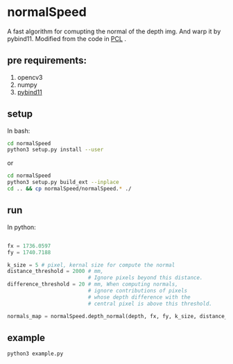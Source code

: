 # normalSpeed
A fast algorithm for comupting the normal of the depth img. And warp it by pybind11. Modified from the code in [PCL](http://docs.ros.org/en/hydro/api/pcl/html/surface__normal__modality_8h.html#a746a05c204b506eeb1e6051ad7c81ec9) .

## pre requirements:
1. opencv3
2. numpy
3. [pybind11](https://github.com/pybind/pybind11)

## setup
In bash:
```bash
cd normalSpeed
python3 setup.py install --user
```
or
```bash
cd normalSpeed
python3 setup.py build_ext --inplace
cd .. && cp normalSpeed/normalSpeed.* ./
```
## run 
In python:
```python

fx = 1736.0597
fy = 1740.7188

k_size = 5 # pixel, kernal size for compute the normal
distance_threshold = 2000 # mm, 
                          # Ignore pixels beyond this distance.
difference_threshold = 20 # mm, When computing normals,
                          # ignore contributions of pixels 
                          # whose depth difference with the 
                          # central pixel is above this threshold.

normals_map = normalSpeed.depth_normal(depth, fx, fy, k_size, distance_threshold, difference_threshold)

```
## example
```bash
python3 example.py
```
